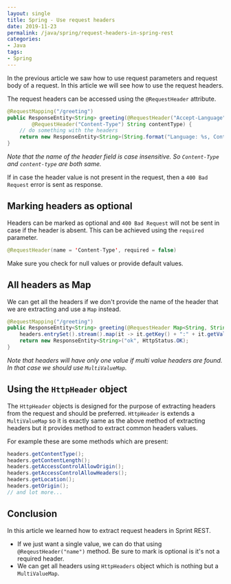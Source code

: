 ```yaml
---
layout: single
title: Spring - Use request headers
date: 2019-11-23
permalink: /java/spring/request-headers-in-spring-rest
categories:
- Java
tags:
- Spring
---
```

In the previous article we saw how to use request parameters and request body of a request. In this article we will see how to use the request headers.

The request headers can be accessed using the `@RequestHeader` attribute.
```java
@RequestMapping("/greeting")
public ResponseEntity<String> greeting(@RequestHeader("Accept-Language") String language,
        @RequestHeader("Content-Type") String contentType) {
    // do something with the headers
    return new ResponseEntity<String>(String.format("Language: %s, Content Type: %s", language, contentType), HttpStatus.OK);
}
```
*Note that the name of the header field is case insensitive. So `Content-Type` and `content-type` are both same.*

If in case the header value is not present in the request, then a `400 Bad Request` error is sent as response.

## Marking headers as optional
Headers can be marked as optional and `400 Bad Request` will not be sent in case if the header is absent. This can be achieved using the `required` parameter.
```java
@RequestHeader(name = 'Content-Type', required = false)
```
Make sure you check for null values or provide default values.

## All headers as Map
We can get all the headers if we don't provide the name of the header that we are extracting and use a `Map` instead.
```java
@RequestMapping("/greeting")
public ResponseEntity<String> greeting(@RequestHeader Map<String, String> headers) {
    headers.entrySet().stream().map(it -> it.getKey() + ":" + it.getValue()).forEach(System.out::println);
    return new ResponseEntity<String>("ok", HttpStatus.OK);
}
```
*Note that headers will have only one value if multi value headers are found. In that case we should use `MultiValueMap`.*


## Using the `HttpHeader` object
The `HttpHeader` objects is designed for the purpose of extracting headers from the request and should be preferred. `HttpHeader` is extends a `MultiValueMap` so it is exactly same as the above method of extracting headers but it provides method to extract common headers values.

For example these are some methods which are present:
```java
headers.getContentType();
headers.getContentLength();
headers.getAccessControlAllowOrigin();
headers.getAccessControlAllowHeaders();
headers.getLocation();
headers.getOrigin();
// and lot more...
```

## Conclusion
In this article we learned how to extract request headers in Sprint REST.

- If we just want a single value, we can do that using `@ReqeustHeader("name")` method. Be sure to mark is optional is it's not a required header.
- We can get all headers using `HttpHeaders` object which is nothing but a `MultiValueMap`.
